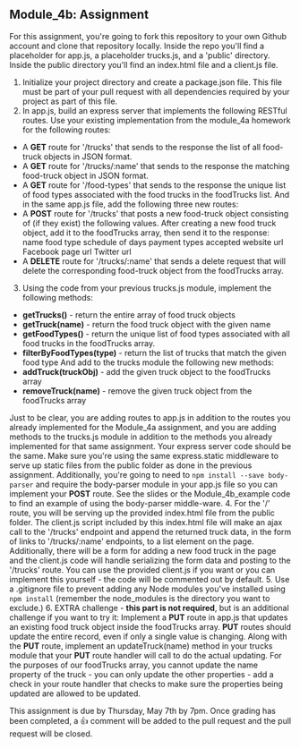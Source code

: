 ## Module_4b: Assignment

For this assignment, you're going to fork this repository to your own Github account and clone that repository locally. Inside the repo you'll find a placeholder for app.js, a placeholder trucks.js, and a 'public' directory. Inside the public directory you'll find an index.html file and a client.js file.

1. Initialize your project directory and create a package.json file. This file must be part of your pull request with all dependencies required by your project as part of this file.
2. In app.js, build an express server that implements the following RESTful routes. Use your existing implementation from the module_4a homework for the following routes:
  * A __GET__ route for '/trucks' that sends to the response the list of all food-truck objects in JSON format.
  * A __GET__ route for '/trucks/:name' that sends to the response the matching food-truck object in JSON format.
  * A __GET__ route for '/food-types' that sends to the response the unique list of food types associated with the food trucks in the foodTrucks list.
And in the same app.js file, add the following three new routes:
  * A __POST__ route for '/trucks' that posts a new food-truck object consisting of (if they exist) the following values. After creating a new food truck object, add it to the foodTrucks array, then send it to the response:
	name
	food type
	schedule of days
	payment types accepted
	website url
	Facebook page url
	Twitter url
  * A __DELETE__ route for '/trucks/:name' that sends a delete request that will delete the corresponding food-truck object from the foodTrucks array.
3. Using the code from your previous trucks.js module, implement the following methods:
  * __getTrucks()__ - return the entire array of food truck objects
  * __getTruck(name)__ - return the food truck object with the given name
  * __getFoodTypes()__ - return the unique list of food types associated with all food trucks in the foodTrucks array.
  * __filterByFoodTypes(type)__ - return the list of trucks that match the given food type
And add to the trucks module the following new methods:
  * __addTruck(truckObj)__ - add the given truck object to the foodTrucks array
  * __removeTruck(name)__ - remove the given truck object from the foodTrucks array

Just to be clear, you are adding routes to app.js in addition to the routes you already implemented for the Module_4a assignment, and you are adding methods to the trucks.js module in addition to the methods you already implemented for that same assignment. Your express server code should be the same. Make sure you're using the same express.static middleware to serve up static files from the public folder as done in the previous assignment. Additionally, you're going to need to `npm install --save body-parser` and require the body-parser module in your app.js file so you can implement your __POST__ route. See the slides or the Module_4b_example code to find an example of using the body-parser middle-ware. 
4. For the '/' route, you will be serving up the provided index.html file from the public folder.  The client.js script included by this index.html file will make an ajax call to the '/trucks' endpoint and append the returned truck data, in the form of links to '/trucks/:name' endpoints, to a list element on the page. Additionally, there will be a form for adding a new food truck in the page and the client.js code will handle serializing the form data and posting to the '/trucks' route. You can use the provided client.js if you want or you can implement this yourself - the code will be commented out by default.
5. Use a .gitignore file to prevent adding any Node modules you've installed using `npm install` (remember the node_modules is the directory you want to exclude.)
6. EXTRA challenge - **this part is not required**, but is an additional challenge if you want to try it: 
Implement a __PUT__ route in app.js that updates an existing food truck object inside the foodTrucks array. __PUT__ routes should update the entire record, even if only a single value is changing. Along with the __PUT__ route, implement an updateTruck(name) method in your trucks module that your __PUT__ route handler will call to do the actual updating. For the purposes of our foodTrucks array, you cannot update the name property of the truck - you can only update the other properties - add a check in your route handler that checks to make sure the properties being updated are allowed to be updated.

This assignment is due by Thursday, May 7th by 7pm. Once grading has been completed, a :+1: comment will be added to the pull request and the pull request will be closed.
